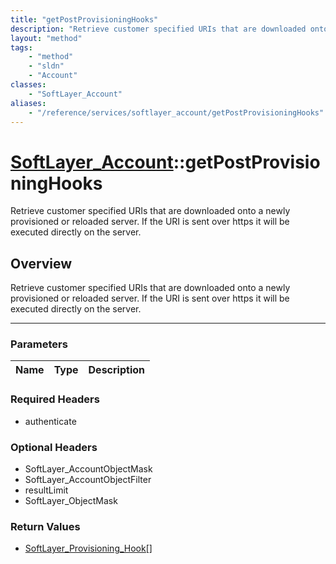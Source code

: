 ```yaml
---
title: "getPostProvisioningHooks"
description: "Retrieve customer specified URIs that are downloaded onto a newly provisioned or reloaded server. If the URI is sent ove... "
layout: "method"
tags:
    - "method"
    - "sldn"
    - "Account"
classes:
    - "SoftLayer_Account"
aliases:
    - "/reference/services/softlayer_account/getPostProvisioningHooks"
---
```

# [SoftLayer_Account](/reference/services/SoftLayer_Account)::getPostProvisioningHooks

Retrieve customer specified URIs that are downloaded onto a newly provisioned or reloaded server. If the URI is sent over https it will be executed directly on the server.


## Overview 
Retrieve customer specified URIs that are downloaded onto a newly provisioned or reloaded server. If the URI is sent over https it will be executed directly on the server.

-----

### Parameters 
|Name | Type | Description |
| --- | --- | --- |


### Required Headers
* authenticate


### Optional Headers
* SoftLayer_AccountObjectMask
* SoftLayer_AccountObjectFilter
* resultLimit
* SoftLayer_ObjectMask

### Return Values
* <a href='/reference/datatypes/SoftLayer_Provisioning_Hook'>SoftLayer_Provisioning_Hook[] </a>




